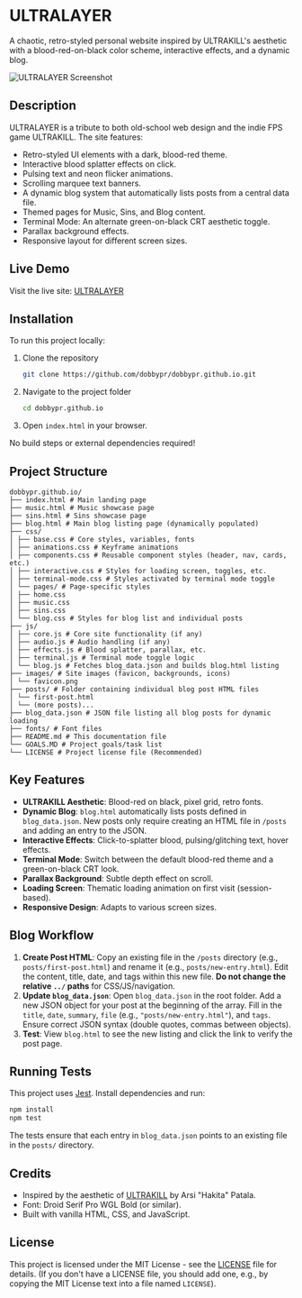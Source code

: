 # ULTRALAYER

A chaotic, retro-styled personal website inspired by ULTRAKILL's aesthetic with a blood-red-on-black color scheme, interactive effects, and a dynamic blog.

![ULTRALAYER Screenshot](https://placeholder-for-screenshot.com) <!-- Consider adding a real screenshot -->

## Description

ULTRALAYER is a tribute to both old-school web design and the indie FPS game ULTRAKILL. The site features:

-   Retro-styled UI elements with a dark, blood-red theme.
-   Interactive blood splatter effects on click.
-   Pulsing text and neon flicker animations.
-   Scrolling marquee text banners.
-   A dynamic blog system that automatically lists posts from a central data file.
-   Themed pages for Music, Sins, and Blog content.
-   Terminal Mode: An alternate green-on-black CRT aesthetic toggle.
-   Parallax background effects.
-   Responsive layout for different screen sizes.

## Live Demo

Visit the live site: [ULTRALAYER](https://dobbypr.github.io) <!-- Update if this URL is correct -->

## Installation

To run this project locally:

1.  Clone the repository
    ```bash
    git clone https://github.com/dobbypr/dobbypr.github.io.git
    ```
2.  Navigate to the project folder
    ```bash
    cd dobbypr.github.io
    ```
3.  Open `index.html` in your browser.

No build steps or external dependencies required!

## Project Structure

```
dobbypr.github.io/
├── index.html # Main landing page
├── music.html # Music showcase page
├── sins.html # Sins showcase page
├── blog.html # Main blog listing page (dynamically populated)
├── css/
│ ├── base.css # Core styles, variables, fonts
│ ├── animations.css # Keyframe animations
│ ├── components.css # Reusable component styles (header, nav, cards, etc.)
│ ├── interactive.css # Styles for loading screen, toggles, etc.
│ ├── terminal-mode.css # Styles activated by terminal mode toggle
│ └── pages/ # Page-specific styles
│ ├── home.css
│ ├── music.css
│ ├── sins.css
│ └── blog.css # Styles for blog list and individual posts
├── js/
│ ├── core.js # Core site functionality (if any)
│ ├── audio.js # Audio handling (if any)
│ ├── effects.js # Blood splatter, parallax, etc.
│ ├── terminal.js # Terminal mode toggle logic
│ └── blog.js # Fetches blog_data.json and builds blog.html listing
├── images/ # Site images (favicon, backgrounds, icons)
│ └── favicon.png
├── posts/ # Folder containing individual blog post HTML files
│ └── first-post.html
│ └── (more posts)...
├── blog_data.json # JSON file listing all blog posts for dynamic loading
├── fonts/ # Font files
├── README.md # This documentation file
└── GOALS.MD # Project goals/task list
└── LICENSE # Project license file (Recommended)
```


## Key Features

-   **ULTRAKILL Aesthetic**: Blood-red on black, pixel grid, retro fonts.
-   **Dynamic Blog**: `blog.html` automatically lists posts defined in `blog_data.json`. New posts only require creating an HTML file in `/posts` and adding an entry to the JSON.
-   **Interactive Effects**: Click-to-splatter blood, pulsing/glitching text, hover effects.
-   **Terminal Mode**: Switch between the default blood-red theme and a green-on-black CRT look.
-   **Parallax Background**: Subtle depth effect on scroll.
-   **Loading Screen**: Thematic loading animation on first visit (session-based).
-   **Responsive Design**: Adapts to various screen sizes.

## Blog Workflow

1.  **Create Post HTML**: Copy an existing file in the `/posts` directory (e.g., `posts/first-post.html`) and rename it (e.g., `posts/new-entry.html`). Edit the content, title, date, and tags within this new file. **Do not change the relative `../` paths** for CSS/JS/navigation.
2.  **Update `blog_data.json`**: Open `blog_data.json` in the root folder. Add a new JSON object for your post at the beginning of the array. Fill in the `title`, `date`, `summary`, `file` (e.g., `"posts/new-entry.html"`), and `tags`. Ensure correct JSON syntax (double quotes, commas between objects).
3.  **Test**: View `blog.html` to see the new listing and click the link to verify the post page.

## Running Tests

This project uses [Jest](https://jestjs.io/). Install dependencies and run:
```bash
npm install
npm test
```
The tests ensure that each entry in `blog_data.json` points to an existing file in the `posts/` directory.


## Credits

-   Inspired by the aesthetic of [ULTRAKILL](https://store.steampowered.com/app/1229490/ULTRAKILL/) by Arsi "Hakita" Patala.
-   Font: Droid Serif Pro WGL Bold (or similar).
-   Built with vanilla HTML, CSS, and JavaScript.

## License

This project is licensed under the MIT License - see the [LICENSE](LICENSE) file for details. (If you don't have a LICENSE file, you should add one, e.g., by copying the MIT License text into a file named `LICENSE`).
